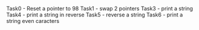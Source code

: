 Task0 - Reset a pointer to 98
Task1 - swap 2 pointers
Task3 - print a string
Task4 - print a string in reverse
Task5 - reverse a string
Task6 - print a string even caracters